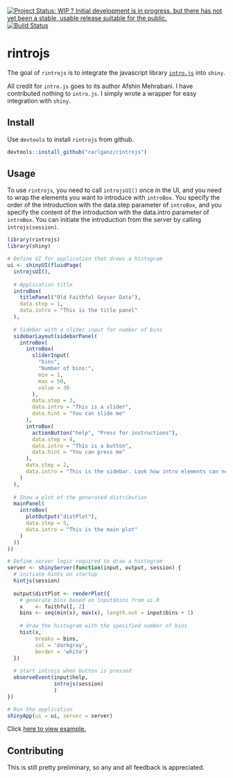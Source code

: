 
[![Project Status: WIP ? Initial development is in progress, but there has not yet been a stable, usable release suitable for the public.](http://www.repostatus.org/badges/latest/wip.svg)](http://www.repostatus.org/#wip) [![Build Status](https://travis-ci.org/carlganz/rintrojs.svg?branch=master)](https://travis-ci.org/carlganz/rintrojs)

rintrojs
========

The goal of `rintrojs` is to integrate the javascript library [`intro.js`](http://introjs.com/) into `shiny`.

All credit for `intro.js` goes to its author Afshin Mehrabani. I have contributed nothing to `intro.js`. I simply wrote a wrapper for easy integration with `shiny`.

Install
-------

Use `devtools` to install `rintrojs` from github.

``` r
devtools::install_github("carlganz/rintrojs")
```

Usage
-----

To use `rintrojs`, you need to call `introjsUI()` once in the UI, and you need to wrap the elements you want to introduce with `introBox`. You specify the order of the introduction with the data.step parameter of `introBox`, and you specify the content of the introduction with the data.intro parameter of `introBox`. You can initiate the introduction from the server by calling `introjs(session)`.

``` r
library(rintrojs)
library(shiny)

# Define UI for application that draws a histogram
ui <- shinyUI(fluidPage(
  introjsUI(),
  
  # Application title
  introBox(
    titlePanel("Old Faithful Geyser Data"),
    data.step = 1,
    data.intro = "This is the title panel"
  ),
  
  # Sidebar with a slider input for number of bins
  sidebarLayout(sidebarPanel(
    introBox(
      introBox(
        sliderInput(
          "bins",
          "Number of bins:",
          min = 1,
          max = 50,
          value = 30
        ),
        data.step = 3,
        data.intro = "This is a slider",
        data.hint = "You can slide me"
      ),
      introBox(
        actionButton("help", "Press for instructions"),
        data.step = 4,
        data.intro = "This is a button",
        data.hint = "You can press me"
      ),
      data.step = 2,
      data.intro = "This is the sidebar. Look how intro elements can nest"
    )
  ),
  
  # Show a plot of the generated distribution
  mainPanel(
    introBox(
      plotOutput("distPlot"),
      data.step = 5,
      data.intro = "This is the main plot"
    )
  ))
))

# Define server logic required to draw a histogram
server <- shinyServer(function(input, output, session) {
  # initiate hints on startup
  hintjs(session)
  
  output$distPlot <- renderPlot({
    # generate bins based on input$bins from ui.R
    x    <- faithful[, 2]
    bins <- seq(min(x), max(x), length.out = input$bins + 1)
    
    # draw the histogram with the specified number of bins
    hist(x,
         breaks = bins,
         col = 'darkgray',
         border = 'white')
  })
  
  # start introjs when button is pressed
  observeEvent(input$help,
               introjs(session)
               )
})

# Run the application
shinyApp(ui = ui, server = server)
```

Click [here to view example.](https://carlganz.shinyapps.io/rintrojsexample/)

Contributing
------------

This is still pretty preliminary, so any and all feedback is appreciated.
